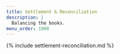 ```yaml
---
title: Settlement & Reconciliation
description: |
  Balancing the books.
menu_order: 1900
---
```


{% include settlement-reconciliation.md %}
